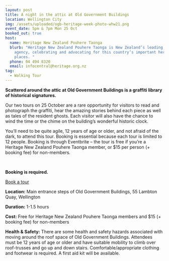 ```yaml
---
layout: post
title: A night in the attic at Old Government Buildings
location: Wellington City
img: /assets/uploaded/ogb-heritage-week-photo-whw21.png
event_date: 5pm & 7pm Mon 25 Oct
booked_out: true
host:
  name: Heritage New Zealand Pouhere Taonga
  blurb: "Heritage New Zealand Pouhere Taonga is New Zealand’s leading heritage
    agency, celebrating and advocating for this country’s important heritage
    places. "
  phone: 04 494 8320
  email: infocentral@heritage.org.nz
tag:
  - Walking Tour
---
```

**Scattered around the attic at Old Government Buildings is a graffiti library of historical signatures.** 

Our two tours on 25 October are a rare opportunity for visitors to read and photograph the graffiti, hear the amazing stories behind each piece as well as tales of the resident ghosts. Each visitor will also have the chance to wind the time or the chime on the building’s wonderful historic clock. 

You’ll need to be quite agile, 12 years of age or older, and not afraid of the dark, to attend this tour. Booking is essential because each tour is limited to 12 people. Booking is through Eventbrite – the tour is free if you’re a Heritage New Zealand Pouhere Taonga member, or $15 per person (+ booking fee) for non-members.

<br>

**Booking is required.** 

<a href="https://www.eventbrite.co.nz/e/a-night-in-the-attic-at-old-government-buildings-tickets-163944627795" class="button">Book a tour</a>

**Location:** Main entrance steps of Old Government Buildings, 55 Lambton Quay, Wellington

**Duration:** 1-1.5 hours

**Cost:** Free for Heritage New Zealand Pouhere Taonga members and $15 (+ booking fee) for non-members

**Health & Safety:** There are some health and safety hazards associated with moving around the roof space of Old Government Buildings. Attendees must be 12 years of age or older and have suitable mobility to climb over roof-trusses and go up and down stairs. Comfortable/appropriate clothing and footwear is required. A first aid kit will be available.